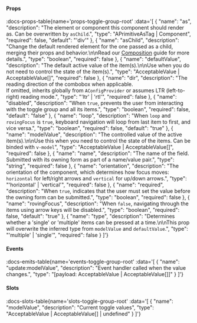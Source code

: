 <!-- This file was automatic generated. Do not edit it manually -->

#### Props
:docs-props-table{name='props-toggle-group-root' :data='[
  {
    "name": "as",
    "description": "The element or component this component should render as. Can be overwritten by `asChild`.",
    "type": "APrimitiveAsTag | Component",
    "required": false,
    "default": "\'div\'"
  },
  {
    "name": "asChild",
    "description": "Change the default rendered element for the one passed as a child, merging their props and behavior.\\n\\nRead our [Composition](https://akar.vinicunca.dev/core/guides/composition) guide for more details.",
    "type": "boolean",
    "required": false
  },
  {
    "name": "defaultValue",
    "description": "The default active value of the item(s).\\n\\nUse when you do not need to control the state of the item(s).",
    "type": "AcceptableValue | AcceptableValue[]",
    "required": false
  },
  {
    "name": "dir",
    "description": "The reading direction of the combobox when applicable. <br> If omitted, inherits globally from `AConfigProvider` or assumes LTR (left-to-right) reading mode.",
    "type": "\'ltr\' | \'rtl\'",
    "required": false
  },
  {
    "name": "disabled",
    "description": "When `true`, prevents the user from interacting with the toggle group and all its items.",
    "type": "boolean",
    "required": false,
    "default": "false"
  },
  {
    "name": "loop",
    "description": "When `loop` and `rovingFocus` is `true`, keyboard navigation will loop from last item to first, and vice versa.",
    "type": "boolean",
    "required": false,
    "default": "true"
  },
  {
    "name": "modelValue",
    "description": "The controlled value of the active item(s).\\n\\nUse this when you need to control the state of the items. Can be binded with `v-model`",
    "type": "AcceptableValue | AcceptableValue[]",
    "required": false
  },
  {
    "name": "name",
    "description": "The name of the field. Submitted with its owning form as part of a name/value pair.",
    "type": "string",
    "required": false
  },
  {
    "name": "orientation",
    "description": "The orientation of the component, which determines how focus moves: `horizontal` for left/right arrows and `vertical` for up/down arrows.",
    "type": "\'horizontal\' | \'vertical\'",
    "required": false
  },
  {
    "name": "required",
    "description": "When `true`, indicates that the user must set the value before the owning form can be submitted.",
    "type": "boolean",
    "required": false
  },
  {
    "name": "rovingFocus",
    "description": "When `false`, navigating through the items using arrow keys will be disabled.",
    "type": "boolean",
    "required": false,
    "default": "true"
  },
  {
    "name": "type",
    "description": "Determines whether a \'single\' or \'multiple\' items can be pressed at a time.\\n\\nThis prop will overwrite the inferred type from `modelValue` and `defaultValue`.",
    "type": "\'multiple\' | \'single\'",
    "required": false
  }
]'} 

#### Events

:docs-emits-table{name='events-toggle-group-root' :data='[
  {
    "name": "update:modelValue",
    "description": "Event handler called when the value changes.",
    "type": "[payload: AcceptableValue | AcceptableValue[]]"
  }
]'} 

#### Slots

:docs-slots-table{name='slots-toggle-group-root' :data='[
  {
    "name": "modelValue",
    "description": "Current toggle values",
    "type": "AcceptableValue | AcceptableValue[] | undefined"
  }
]'} 

